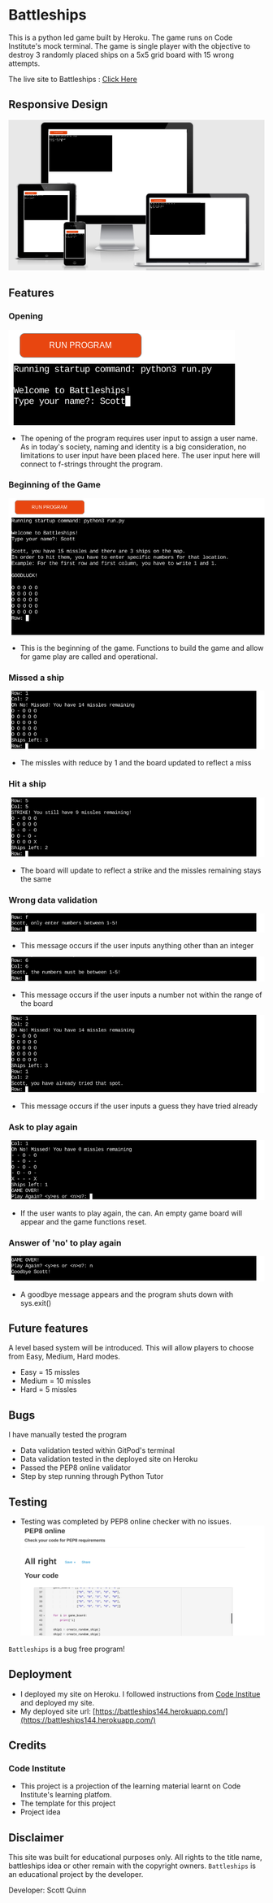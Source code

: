 # **Battleships**
This is a python led game built by Heroku. The game runs on Code Institute's mock terminal. The game is single player with the objective to destroy 3 randomly placed ships on a 5x5 grid board with 15 wrong attempts.

The live site to Battleships : [Click Here](https://battleships144.herokuapp.com/)


## **Responsive Design**

![Responsive Design Appearance](assets/images/responsive.png)

## **Features**

### <strong>Opening</strong>
![The opening to the program](assets/images/begin.png)
- The opening of the program requires user input to assign a user name. As in today's society, naming and identity is a big consideration, no limitations to user input have been placed here. The user input here will connect to f-strings throught the program.
 


### <strong>Beginning of the Game</strong>
![The board and opening instructions](assets/images/start_game.png)
- This is the beginning of the game. Functions to build the game and allow for game play are called and operational. 



### <strong>Missed a ship</strong>
![The 'missed' message](assets/images/missed.png)
- The missles with reduce by 1 and the board updated to reflect a miss



### <strong>Hit a ship</strong>
![The 'strike' message](assets/images/strike.png)
- The board will update to reflect a strike and the missles remaining stays the same



### <strong>Wrong data validation</strong>
![Incorrect data type](assets/images/letter.png)
- This message occurs if the user inputs anything other than an integer


![Input to high a number](assets/images/over_five.png)
- This message occurs if the user inputs a number not within the range of the board


![Already guessed spot](assets/images/tried.png)
- This message occurs if the user inputs a guess they have tried already


### <strong>Ask to play again</strong>
![Asks if the user wishes to play again](assets/images/yes_no.png)
- If the user wants to play again, the can. An empty game board will appear and the game functions reset.


### <strong>Answer of 'no' to play again</strong>
![Program exits](assets/images/goodbye.png)
- A goodbye message appears and the program shuts down with sys.exit()


## **Future features**
 A level based system will be introduced. This will allow players to choose from Easy, Medium, Hard modes.
- Easy = 15 missles
- Medium = 10 missles
- Hard = 5 missles

## **Bugs**
 I have manually tested the program

 - Data validation tested within GitPod's terminal
 - Data validation tested in the deployed site on Heroku
 - Passed the PEP8 online validator
 - Step by step running through Python Tutor

 ## **Testing**
- Testing was completed by PEP8 online checker with no issues.
 ![Pep8 Testing](assets/images/pep8.png)


 `Battleships` is a bug free program! 

## **Deployment**
- I deployed my site on Heroku. I followed instructions from [Code Institue](https://codeinstitute.net/se/5-day-coding-challenge/?utm_term=code%20institute&utm_campaign=CI+-+SWE+-+Search+-+Brand&utm_source=adwords&utm_medium=ppc&hsa_acc=8983321581&hsa_cam=14660337051&hsa_grp=134087657984&hsa_ad=546251838233&hsa_src=g&hsa_tgt=kwd-319867646331&hsa_kw=code%20institute&hsa_mt=e&hsa_net=adwords&hsa_ver=3&gclid=Cj0KCQiA15yNBhDTARIsAGnwe0UQv6qv0SwHT3sAGJ6uF8SdJR6nThPCUkVs_yMLPFdVaHSEq1RtzB8aAtAuEALw_wcB) and deployed my site.
- My deployed site url: [https://battleships144.herokuapp.com/](https://battleships144.herokuapp.com/)

## **Credits**

### <strong>Code Institute</strong>
- This project is a projection of the learning material learnt on Code Institute's learning platfom.
- The template for this project
- Project idea 

## **Disclaimer**

This site was built for educational purposes only. All rights to the title name, battleships idea or other remain with the copyright owners. `Battleships` is an educational project by the developer.

Developer: Scott Quinn

